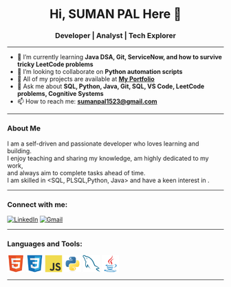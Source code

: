 <!-- Title -->
<h1 align="center">Hi, SUMAN PAL Here 👋</h1>
<h3 align="center">Developer | Analyst | Tech Explorer</h3>

---

- 🌱 I’m currently learning **Java DSA, Git, ServiceNow, and how to survive tricky LeetCode problems**
- 🤝 I’m looking to collaborate on **Python automation scripts**
- 📂 All of my projects are available at **[My Portfolio](<PORTFOLIO_LINK>)**
- 💬 Ask me about **SQL, Python, Java, Git, SQL, VS Code, LeetCode problems, Cognitive Systems**
- 📫 How to reach me: **<sumanpal1523@gmail.com>**

---

### About Me
I am a self-driven and passionate developer who loves learning and building.  
I enjoy teaching and sharing my knowledge, am highly dedicated to my work,  
and always aim to complete tasks ahead of time.  
I am skilled in <SQL, PLSQL,Python, Java> and have a keen interest in <Data Analysis>.

---

### Connect with me:
[![LinkedIn](https://img.shields.io/badge/LinkedIn-%230077B5.svg?style=for-the-badge&logo=linkedin&logoColor=white)](<www.linkedin.com/in/sumanpal15>)
[![Gmail](https://img.shields.io/badge/Gmail-D14836?style=for-the-badge&logo=gmail&logoColor=white)](mailto:<sumanpal1523@gmail.com>)

---

### Languages and Tools:
<p align="left">
<img src="https://raw.githubusercontent.com/devicons/devicon/master/icons/html5/html5-original.svg" alt="HTML5" width="40" height="40"/> 
<img src="https://raw.githubusercontent.com/devicons/devicon/master/icons/css3/css3-original.svg" alt="CSS3" width="40" height="40"/> 
<img src="https://raw.githubusercontent.com/devicons/devicon/master/icons/javascript/javascript-original.svg" alt="JavaScript" width="40" height="40"/> 
<img src="https://raw.githubusercontent.com/devicons/devicon/master/icons/python/python-original.svg" alt="Python" width="40" height="40"/> 
<img src="https://raw.githubusercontent.com/devicons/devicon/master/icons/mysql/mysql-original.svg" alt="MySQL" width="40" height="40"/> 
<img src="https://raw.githubusercontent.com/devicons/devicon/master/icons/java/java-original.svg" alt="Java" width="40" height="40"/> 
</p>

---





